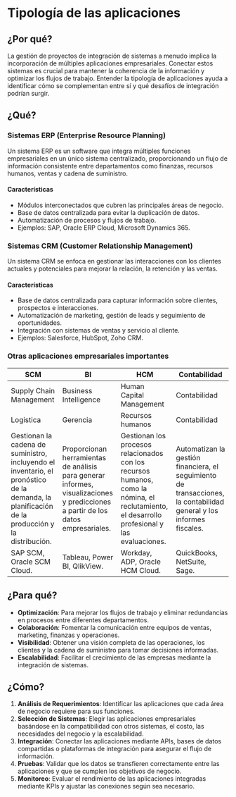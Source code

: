 # Tipología de las aplicaciones

## ¿Por qué?

La gestión de proyectos de integración de sistemas a menudo implica la incorporación de múltiples aplicaciones empresariales. Conectar estos sistemas es crucial para mantener la coherencia de la información y optimizar los flujos de trabajo. Entender la tipología de aplicaciones ayuda a identificar cómo se complementan entre sí y qué desafíos de integración podrían surgir.

## ¿Qué?

### Sistemas ERP (Enterprise Resource Planning)

Un sistema ERP es un software que integra múltiples funciones empresariales en un único sistema centralizado, proporcionando un flujo de información consistente entre departamentos como finanzas, recursos humanos, ventas y cadena de suministro.

#### Características

- Módulos interconectados que cubren las principales áreas de negocio.
- Base de datos centralizada para evitar la duplicación de datos.
- Automatización de procesos y flujos de trabajo.
- Ejemplos: SAP, Oracle ERP Cloud, Microsoft Dynamics 365.

### Sistemas CRM (Customer Relationship Management)

Un sistema CRM se enfoca en gestionar las interacciones con los clientes actuales y potenciales para mejorar la relación, la retención y las ventas.

#### Características

- Base de datos centralizada para capturar información sobre clientes, prospectos e interacciones.
- Automatización de marketing, gestión de leads y seguimiento de oportunidades.
- Integración con sistemas de ventas y servicio al cliente.
- Ejemplos: Salesforce, HubSpot, Zoho CRM.

### Otras aplicaciones empresariales importantes

|SCM|BI|HCM|Contabilidad|
|-|-|-|-|
|Supply Chain Management|Business Intelligence|Human Capital Management|Contabilidad|
|Logistica|Gerencia|Recursos humanos|Contabilidad
|Gestionan la cadena de suministro, incluyendo el inventario, el pronóstico de la demanda, la planificación de la producción y la distribución.|Proporcionan herramientas de análisis para generar informes, visualizaciones y predicciones a partir de los datos empresariales.|Gestionan los procesos relacionados con los recursos humanos, como la nómina, el reclutamiento, el desarrollo profesional y las evaluaciones.|Automatizan la gestión financiera, el seguimiento de transacciones, la contabilidad general y los informes fiscales.|
|SAP SCM, Oracle SCM Cloud.|Tableau, Power BI, QlikView.|Workday, ADP, Oracle HCM Cloud.|QuickBooks, NetSuite, Sage.|

## ¿Para qué?

- **Optimización**: Para mejorar los flujos de trabajo y eliminar redundancias en procesos entre diferentes departamentos.
- **Colaboración**: Fomentar la comunicación entre equipos de ventas, marketing, finanzas y operaciones.
- **Visibilidad**: Obtener una visión completa de las operaciones, los clientes y la cadena de suministro para tomar decisiones informadas.
- **Escalabilidad**: Facilitar el crecimiento de las empresas mediante la integración de sistemas.

## ¿Cómo?

1. **Análisis de Requerimientos**: Identificar las aplicaciones que cada área de negocio requiere para sus funciones.
2. **Selección de Sistemas**: Elegir las aplicaciones empresariales basándose en la compatibilidad con otros sistemas, el costo, las necesidades del negocio y la escalabilidad.
3. **Integración**: Conectar las aplicaciones mediante APIs, bases de datos compartidas o plataformas de integración para asegurar el flujo de información.
4. **Pruebas**: Validar que los datos se transfieren correctamente entre las aplicaciones y que se cumplen los objetivos de negocio.
5. **Monitoreo**: Evaluar el rendimiento de las aplicaciones integradas mediante KPIs y ajustar las conexiones según sea necesario.
